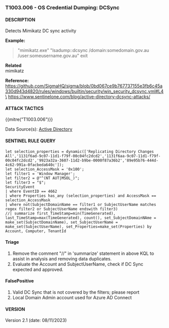 ### T1003.006 - OS Credential Dumping: DCSync

#### DESCRIPTION

Detects Mimikatz DC sync activity

**Example:**

> "mimikatz.exe" "lsadump::dcsync /domain:somedomain.gov.au /user:someusername.gov.au" exit

**Related**\
mimikatz

**Reference:**\
https://github.com/SigmaHQ/sigma/blob/0bd067ce9b767737155e3fb6c45a330d943d4820/rules/windows/builtin/security/win_security_dcsync.yml#L4\
https://www.sentinelone.com/blog/active-directory-dcsync-attacks/

#### ATT&CK TACTICS

{{mitre("T1003.006")}}

Data Source(s): [Active Directory](https://attack.mitre.org/datasources/DS0026/)

#### SENTINEL RULE QUERY

```
let selection_properties = dynamic(['Replicating Directory Changes All','1131f6ad-9c07-11d1-f79f-00c04fc2dcd2','1131f6aa-9c07-11d1-f79f-00c04fc2dcd2','9923a32a-3607-11d2-b9be-0000f87a36b2','89e95b76-444d-4c62-991a-0facbeda640c']);
let selection_AccessMask = '0x100';
let filter1 = 'Window Manager';
let filter2 = @"^(NT AUT|MSOL_)";
let filter3 = "$";
SecurityEvent
| where EventID == 4662
| where Properties has_any (selection_properties) and AccessMask == selection_AccessMask
| where not(SubjectDomainName == filter1 or SubjectUserName matches regex filter2 or SubjectUserName endswith filter3)
//| summarize first_TimeStamp=min(TimeGenerated), last_TimeStamp=max(TimeGenerated), count(), set_SubjectDomainNAme = make_set(SubjectDomainName), set_SubjectUserName = make_set(SubjectUserName), set_Properties=make_set(Properties) by Account, Computer, TenantId
```

#### Triage

1. Remove the comment "//" in 'summarize' statement in above KQL to assist in analysis and removing data duplicates.
1. Evaluate the Account and SubjectUserName, check if DC Sync expected and approved.

#### FalsePositive

1. Valid DC Sync that is not covered by the filters; please report
1. Local Domain Admin account used for Azure AD Connect

#### VERSION

Version 2.1 (date: 08/11/2023)
